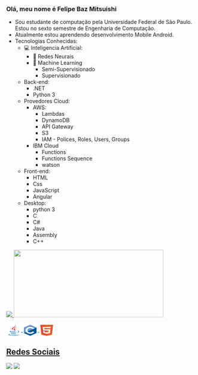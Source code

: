 ### Olá, meu nome é Felipe Baz Mitsuishi

+ Sou estudante de computação pela Universidade Federal de São Paulo. Estou no sexto semestre de Engenharia de Computação.
+ Atualmente estou aprendendo desenvolvimento Mobile Android.
+ Tecnologias Conhecidas:
	 + :computer: Inteligencia Artificial:
	 	 + :robot: Redes Neurais
		 + :repeat_one: Machine Learning
		 	 + Semi-Supervisionado
			 + Supervisionado
	 + Back-end:
	 	 + .NET
		 + Python 3
	 + Provedores Cloud:
	 	 + AWS:
		 	 + Lambdas
			 + DynamoDB
			 + API Gateway
			 + S3
			 + IAM - Polices, Roles, Users, Groups
		 + IBM Cloud
		 	 + Functions
			 + Functions Sequence
			 + watson 
	 + Front-end:
	 	 + HTML
		 + Css
		 + JavaScript
		 + Angular
	 + Desktop:
		 + python 3
		 + C
		 + C#
		 + Java
		 + Assembly
		 + C++

 <div>
  <a href="https://github.com/Felipe-Baz">
  <img height="180em" src="https://github-readme-stats.vercel.app/api?username=Felipe-Baz&show_icons=true&theme=dark&include_all_commits=true&count_private=true"/>
  <img height="180em" width="400em" src="https://github-readme-stats.vercel.app/api/top-langs/?username=Felipe-Baz&layout=compact&langs_count=7&theme=dark"/>
</div>
 
 <div style="display: inline_block"><br>
  <img align="center" height="30" width="40" src="https://raw.githubusercontent.com/devicons/devicon/master/icons/java/java-original.svg">
  <img align="center" height="30" width="40" src="https://raw.githubusercontent.com/devicons/devicon/9f4f5cdb393299a81125eb5127929ea7bfe42889/icons/c/c-original.svg">
  <img align="center" height="30" width="40" src="https://raw.githubusercontent.com/devicons/devicon/9f4f5cdb393299a81125eb5127929ea7bfe42889/icons/html5/html5-original.svg">
  </div>

 ## Redes Sociais

<div>
  <a href="https://www.instagram.com/baz_felipe/" target="_blank"><img src="https://img.shields.io/badge/-Instagram-%23E4405F?style=for-the-badge&logo=instagram&logoColor=white" target="_blank"></a>
  <a href="https://www.linkedin.com/in/felipe-baz-mitsuishi/" target="_blank"><img src="https://img.shields.io/badge/-LinkedIn-%230077B5?style=for-the-badge&logo=linkedin&logoColor=white" target="_blank"></a>

</div>

